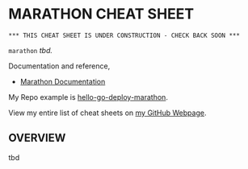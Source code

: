 # MARATHON CHEAT SHEET

```
*** THIS CHEAT SHEET IS UNDER CONSTRUCTION - CHECK BACK SOON ***
```

`marathon` _tbd._

Documentation and reference,

* [Marathon Documentation](https://mesosphere.github.io/marathon/)

My Repo example is
[hello-go-deploy-marathon](https://github.com/JeffDeCola/hello-go-deploy-marathon).

View my entire list of cheat sheets on
[my GitHub Webpage](https://jeffdecola.github.io/my-cheat-sheets/).

## OVERVIEW

tbd